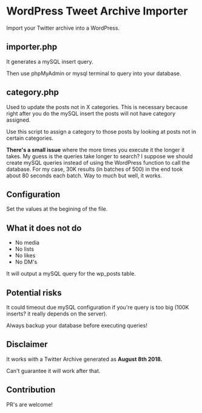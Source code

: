# WordPress Tweet Archive Importer

Import your Twitter archive into a WordPress.

## importer.php

It generates a mySQL insert query.

Then use phpMyAdmin or mysql terminal to query into your database.

## category.php

Used to update the posts not in X categories. This is necessary because right after you do the mySQL insert the posts will not have category assigned.

Use this script to assign a category to those posts by looking at posts not in certain categories.

**There's a small issue** where the more times you execute it the longer it takes. My guess is the queries take longer to search?
I suppose we should create mySQL queries instead of using the WordPress function to call the database. For my case, 30K results (in batches of 500) in the end took about 80 seconds each batch. Way to much but well, it works.

## Configuration

Set the values at the begining of the file.

## What it does not do

- No media
- No lists
- No likes
- No DM's

It will output a mySQL query for the wp_posts table.

## Potential risks

It could timeout due mySQL configuration if you're query is too big (100K inserts? it really depends on the server).

Always backup your database before executing queries!

## Disclaimer

It works with a Twitter Archive generated as **August 8th 2018.**

Can't guarantee it will work after that.

## Contribution

PR's are welcome!
